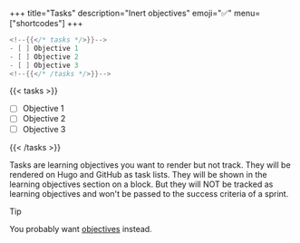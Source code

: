 +++
title="Tasks"
description="Inert objectives"
emoji="✅"
menu=["shortcodes"]
+++

```go
<!--{{</* tasks */>}}-->
- [ ] Objective 1
- [ ] Objective 2
- [ ] Objective 3
<!--{{</* /tasks */>}}-->
```

{{< tasks >}}

- [ ] Objective 1
- [ ] Objective 2
- [ ] Objective 3

{{< /tasks >}}

Tasks are learning objectives you want to render but not track. They will be rendered on Hugo and GitHub as task lists. They will be shown in the learning objectives section on a block. But they will NOT be tracked as learning objectives and won't be passed to the success criteria of a sprint.

> [!TIP]
> You probably want [objectives](./objectives) instead.
